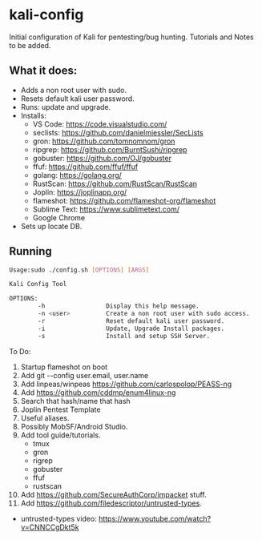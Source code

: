 # kali-config
Initial configuration of Kali for pentesting/bug hunting. Tutorials and Notes to be added.

## What it does:
- Adds a non root user with sudo.
- Resets default kali user password.
- Runs: update and upgrade.
- Installs: 
  - VS Code: https://code.visualstudio.com/
  - seclists: https://github.com/danielmiessler/SecLists
  - gron: https://github.com/tomnomnom/gron
  - ripgrep: https://github.com/BurntSushi/ripgrep
  - gobuster: https://github.com/OJ/gobuster
  - ffuf: https://github.com/ffuf/ffuf
  - golang: https://golang.org/
  - RustScan: https://github.com/RustScan/RustScan
  - Joplin: https://joplinapp.org/
  - flameshot: https://github.com/flameshot-org/flameshot
  - Sublime Text: https://www.sublimetext.com/
  - Google Chrome
- Sets up locate DB.

## Running
```bash
Usage:sudo ./config.sh [OPTIONS] [ARGS]

Kali Config Tool

OPTIONS: 
        -h                 Display this help message.
        -n <user>          Create a non root user with sudo access.
        -r                 Reset default kali user password.
        -i                 Update, Upgrade Install packages.
        -s                 Install and setup SSH Server.
```

To Do:
1. Startup flameshot on boot
2. Add git --config user.email, user.name
3. Add linpeas/winpeas https://github.com/carlospolop/PEASS-ng
4. Add https://github.com/cddmp/enum4linux-ng
5. Search that hash/name that hash
6. Joplin Pentest Template
7. Useful aliases.
8. Possibly MobSF/Android Studio.
9. Add tool guide/tutorials.
   - tmux
   - gron
   - rigrep
   - gobuster
   - ffuf
   - rustscan
10. Add https://github.com/SecureAuthCorp/impacket stuff.
11. Add https://github.com/filedescriptor/untrusted-types.
   - untrusted-types video: https://www.youtube.com/watch?v=CNNCCgDkt5k
